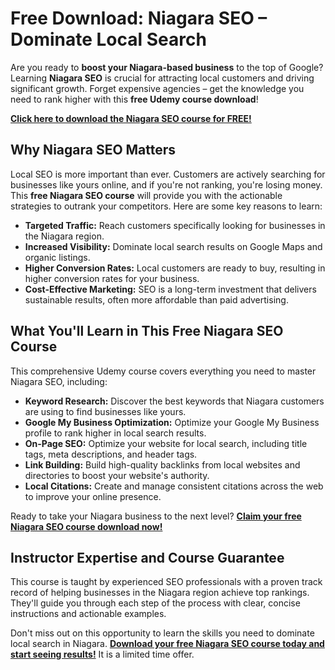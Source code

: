 # Free Download: Niagara SEO – Dominate Local Search

Are you ready to **boost your Niagara-based business** to the top of Google? Learning **Niagara SEO** is crucial for attracting local customers and driving significant growth. Forget expensive agencies – get the knowledge you need to rank higher with this **free Udemy course download**!

[**Click here to download the Niagara SEO course for FREE!**](https://udemywork.com/niagara-seo)

## Why Niagara SEO Matters

Local SEO is more important than ever. Customers are actively searching for businesses like yours online, and if you're not ranking, you're losing money. This **free Niagara SEO course** will provide you with the actionable strategies to outrank your competitors. Here are some key reasons to learn:

*   **Targeted Traffic:** Reach customers specifically looking for businesses in the Niagara region.
*   **Increased Visibility:** Dominate local search results on Google Maps and organic listings.
*   **Higher Conversion Rates:** Local customers are ready to buy, resulting in higher conversion rates for your business.
*   **Cost-Effective Marketing:** SEO is a long-term investment that delivers sustainable results, often more affordable than paid advertising.

## What You'll Learn in This Free Niagara SEO Course

This comprehensive Udemy course covers everything you need to master Niagara SEO, including:

*   **Keyword Research:** Discover the best keywords that Niagara customers are using to find businesses like yours.
*   **Google My Business Optimization:** Optimize your Google My Business profile to rank higher in local search results.
*   **On-Page SEO:** Optimize your website for local search, including title tags, meta descriptions, and header tags.
*   **Link Building:** Build high-quality backlinks from local websites and directories to boost your website's authority.
*   **Local Citations:** Create and manage consistent citations across the web to improve your online presence.

Ready to take your Niagara business to the next level? **[Claim your free Niagara SEO course download now!](https://udemywork.com/niagara-seo)**

## Instructor Expertise and Course Guarantee

This course is taught by experienced SEO professionals with a proven track record of helping businesses in the Niagara region achieve top rankings. They'll guide you through each step of the process with clear, concise instructions and actionable examples.

Don't miss out on this opportunity to learn the skills you need to dominate local search in Niagara. **[Download your free Niagara SEO course today and start seeing results!](https://udemywork.com/niagara-seo)** It is a limited time offer.
